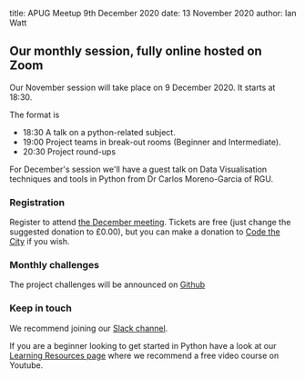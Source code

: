 title: APUG Meetup 9th December 2020
date: 13 November 2020
author: Ian Watt

## Our monthly session, fully online hosted on Zoom 

Our November session will take place on 9 December 2020. It starts at 18:30. 

The format is 

* 18:30 A talk on a python-related subject.
* 19:00 Project teams in break-out rooms (Beginner and Intermediate). 
* 20:30 Project round-ups


For December's session we'll have a guest talk on Data Visualisation techniques and tools in Python from Dr Carlos Moreno-Garcia of RGU. 

### Registration
Register to attend [the December meeting](https://ti.to/code-the-city/aberdeen-python-user-group-dec-2020).
Tickets are free (just change the suggested donation to £0.00), but you can make a donation to [Code the City](https://codethecity.org) if you wish. 

### Monthly challenges
The project challenges will be announced on [Github](https://github.com/PythonAberdeen/user_group/tree/master/)

### Keep in touch
We recommend joining our [Slack channel](https://join.slack.com/t/python-aberdeen/shared_invite/zt-gfjps8xe-M9YkWloAUL73blPovaHvFA). 

If you are a beginner looking to get started in Python have a look at our [Learning Resources page](https://pythonaberdeen.github.io/pages/learning-resources.html) where we recommend a free video course on Youtube. 


